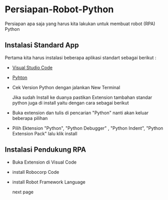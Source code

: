 # Persiapan-Robot-Python

Persiapan apa saja yang harus kita lakukan untuk membuat robot (RPA) Python 

## Instalasi Standard App
  Pertama kita harus instalasi beberapa aplikasi standart sebagai berikut :

- [Visual Studio Code](https://code.visualstudio.com/download#)
- [Pyhton](https://www.python.org/downloads/)
- Cek Version Python dengan jalankan New Terminal 
  
  Jika sudah Install ke duanya pastikan Extension tambahan standar python juga di install yaitu dengan cara sebagai berikut 

- Buka extension dan tulis di pencarian "Python" nanti akan keluar beberapa pilihan 
- Pilih Ektension "Python", "Python Debugger" , "Python Indent", "Python Extension Pack" lalu klik install

## Instalasi Pendukung RPA

- Buka Extension di Visual Code
- install Robocorp Code
- install Robot Framework Language
 



    next page

  

